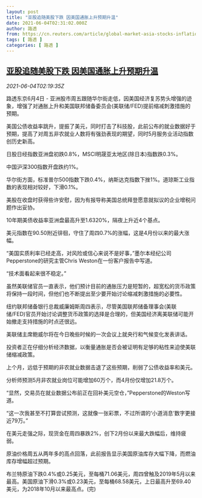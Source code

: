 ```yaml
---
layout: post
title: "亚股追随美股下跌 因美国通胀上升预期升温"
date: 2021-06-04T02:31:02.000Z
author: 路透
from: https://cn.reuters.com/article/global-market-asia-stocks-inflation-0604-idCNKCS2DG07I
tags: [ 路透 ]
categories: [ 路透 ]
---
```

<!--1622773862000-->
[亚股追随美股下跌 因美国通胀上升预期升温](https://cn.reuters.com/article/global-market-asia-stocks-inflation-0604-idCNKCS2DG07I)
------

<div>
<div><i>2021-06-04T02:19:35Z</i></div><p>路透东京6月4日 - 亚洲股市周五跟随华尔街走低，因美国经济复苏势头增强的迹象，增强了对通胀上升和美国联邦储备委员会(美联储/FED)提前缩减刺激措施的预期。</p><p>美国公债收益率跳升，提振了美元，同时打击了科技股，此前公布的就业数据好于预期，提高了对周五非农就业人数将有强劲表现的期望，同时5月服务业活动指数创历史新高。</p><p>日股日经指数亚洲盘初跌0.8%，MSCI明晟亚太地区(除日本)指数跌0.3%。</p><p>中国沪深300指数开盘跌约1%。</p><p>华尔街方面，标准普尔500指数下跌0.4%，纳斯达克指数下挫1%。道琼斯工业指数的表现相对较好，下滑0.1%。</p><p>美股在收盘时获得些许安慰，因为有报导称美国总统拜登愿意就拟议的企业增税问题作出妥协。</p><p>10年期美债收益率亚洲盘最高升至1.6320%，隔夜上升近4个基点。</p><p>美元指数在90.50附近徘徊，守住了周四0.7%的涨幅，这是4月份以来的最大涨幅。</p><p>“美国实质利率已经走高，对风险或信心来说不是好事，”墨尔本经纪公司Pepperstone的研究主管Chris Weston在一份客户报告中写道。</p><p>“技术面看起来很不稳定。”</p><p>虽然美联储官员一直表示，他们预计目前的通胀压力是短暂的，超宽松的货币政策将保持一段时间，但他们也不断提出至少要开始讨论缩减刺激措施的必要性。</p><p>纽约联邦储备银行总裁威廉姆斯周四表示，尽管美国联邦储备理事会(美联储/FED)官员开始讨论调整货币政策的选择是合理的，但美国经济离美联储可能开始撤走支持措施的时点还很远。</p><p>美联储主席鲍威尔将在今日晚些时候的一次会议上就央行和气候变化发表讲话。</p><p>投资者正在仔细分析经济数据，以衡量通胀是否会被证明有足够的粘性来迫使美联储缩减政策。</p><p>上个月，远低于预期的非农就业数据击退了这些预期，削弱了公债收益率和美元。</p><p>分析师预测5月非农就业岗位可能增加60万个，而4月份仅增加21.8万个。</p><p>“显然，交易员在就业数据公布前正在回补美元空仓，”Pepperstone的Weston写道。</p><p>“这一次我甚至不打算尝试预测，这就像一张彩票，不过所谓的‘小道消息’数字更接近79万。”</p><p>在美元走强之际，现货金在周四暴跌2%，创下2月份以来最大跌幅后，维持疲弱。</p><p>原油价格周五从两年多的高点回落，此前报告显示美国原油库存大幅下降，而燃油库存增幅超过预期。</p><p>布兰特原油下跌0.4%或0.25美元，至每桶71.06美元，周四曾触及2019年5月以来最高。美国原油下滑0.3%或0.23美元，至每桶68.58美元，上日最高升至69.40美元，为2018年10月以来最高点。(完)</p>
</div>
